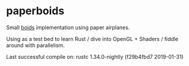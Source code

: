 paperboids
====================
Small [boids](http://www.red3d.com/cwr/boids/) implementation using paper airplanes.

Using as a test bed to learn Rust / dive into OpenGL + Shaders / fiddle around with parallelism.

Last successful compile on: rustc 1.34.0-nightly (f29b4fbd7 2019-01-31)
